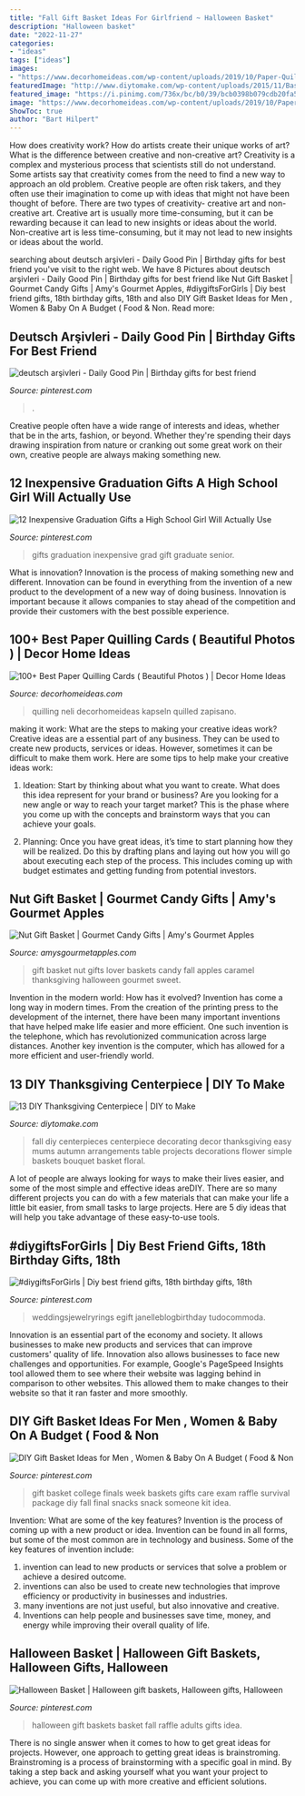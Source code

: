 ```yaml
---
title: "Fall Gift Basket Ideas For Girlfriend ~ Halloween Basket"
description: "Halloween basket"
date: "2022-11-27"
categories:
- "ideas"
tags: ["ideas"]
images:
- "https://www.decorhomeideas.com/wp-content/uploads/2019/10/Paper-Quilling-Cards-9.jpg"
featuredImage: "http://www.diytomake.com/wp-content/uploads/2015/11/Basket-Full-Thanksgiving-DIY-Centerpiece.jpg"
featured_image: "https://i.pinimg.com/736x/bc/b0/39/bcb0398b079cdb20fa5a5551d4eb7cc8.jpg"
image: "https://www.decorhomeideas.com/wp-content/uploads/2019/10/Paper-Quilling-Cards-9.jpg"
ShowToc: true
author: "Bart Hilpert"
---
```



How does creativity work? How do artists create their unique works of art? What is the difference between creative and non-creative art?
Creativity is a complex and mysterious process that scientists still do not understand. Some artists say that creativity comes from the need to find a new way to approach an old problem. Creative people are often risk takers, and they often use their imagination to come up with ideas that might not have been thought of before. There are two types of creativity- creative art and non-creative art. Creative art is usually more time-consuming, but it can be rewarding because it can lead to new insights or ideas about the world. Non-creative art is less time-consuming, but it may not lead to new insights or ideas about the world.

	

		
searching about deutsch arşivleri - Daily Good Pin | Birthday gifts for best friend you've visit to the right web. We have 8 Pictures about deutsch arşivleri - Daily Good Pin | Birthday gifts for best friend like Nut Gift Basket | Gourmet Candy Gifts | Amy&#039;s Gourmet Apples, #diygiftsForGirls | Diy best friend gifts, 18th birthday gifts, 18th and also DIY Gift Basket Ideas for Men , Women &amp; Baby On A Budget ( Food &amp; Non. Read more:
		
    
## Deutsch Arşivleri - Daily Good Pin | Birthday Gifts For Best Friend

<img loading=lazy src="https://i.pinimg.com/736x/bc/b0/39/bcb0398b079cdb20fa5a5551d4eb7cc8.jpg" onerror="this.onerror=null;this.src='https://tse2.mm.bing.net/th?id=OIP.TOuK82mGwDjtPiWV31QFugHaJ4&amp;pid=15.1';" alt="deutsch arşivleri - Daily Good Pin | Birthday gifts for best friend">

_Source: pinterest.com_

>. 

	

Creative people often have a wide range of interests and ideas, whether that be in the arts, fashion, or beyond. Whether they're spending their days drawing inspiration from nature or cranking out some great work on their own, creative people are always making something new.

    
## 12 Inexpensive Graduation Gifts A High School Girl Will Actually Use

<img loading=lazy src="https://i.pinimg.com/originals/92/ac/d3/92acd39171f4e871ec9a82d335e6ceec.jpg" onerror="this.onerror=null;this.src='https://tse2.mm.bing.net/th?id=OIP.Rqr3J74YgilikStXi2Fg6gAAAA&amp;pid=15.1';" alt="12 Inexpensive Graduation Gifts a High School Girl Will Actually Use">

_Source: pinterest.com_

>gifts graduation inexpensive grad gift graduate senior. 

	

What is innovation?
Innovation is the process of making something new and different. Innovation can be found in everything from the invention of a new product to the development of a new way of doing business. Innovation is important because it allows companies to stay ahead of the competition and provide their customers with the best possible experience.

    
## 100+ Best Paper Quilling Cards ( Beautiful Photos ) | Decor Home Ideas

<img loading=lazy src="https://www.decorhomeideas.com/wp-content/uploads/2019/10/Paper-Quilling-Cards-9.jpg" onerror="this.onerror=null;this.src='https://tse3.mm.bing.net/th?id=OIP.bpfXcjXgKHJ2OYu35ATcwAHaK4&amp;pid=15.1';" alt="100+ Best Paper Quilling Cards ( Beautiful Photos ) | Decor Home Ideas">

_Source: decorhomeideas.com_

>quilling neli decorhomeideas kapseln quilled zapisano. 

	

making it work: What are the steps to making your creative ideas work?
Creative ideas are a essential part of any business. They can be used to create new products, services or ideas. However, sometimes it can be difficult to make them work. Here are some tips to help make your creative ideas work:
1. Ideation: Start by thinking about what you want to create. What does this idea represent for your brand or business? Are you looking for a new angle or way to reach your target market? This is the phase where you come up with the concepts and brainstorm ways that you can achieve your goals.

2. Planning: Once you have great ideas, it’s time to start planning how they will be realized. Do this by drafting plans and laying out how you will go about executing each step of the process. This includes coming up with budget estimates and getting funding from potential investors.


    
## Nut Gift Basket | Gourmet Candy Gifts | Amy&#039;s Gourmet Apples

<img loading=lazy src="http://www.amysgourmetapples.com/media/catalog/product/cache/1/thumbnail/800x/17f82f742ffe127f42dca9de82fb58b1/n/u/nut-lovers-gift-basket-pop.jpg" onerror="this.onerror=null;this.src='https://tse4.mm.bing.net/th?id=OIP.KKemUUSA1Q2iyWQWfUpuBwHaHa&amp;pid=15.1';" alt="Nut Gift Basket | Gourmet Candy Gifts | Amy&#039;s Gourmet Apples">

_Source: amysgourmetapples.com_

>gift basket nut gifts lover baskets candy fall apples caramel thanksgiving halloween gourmet sweet. 

	

Invention in the modern world: How has it evolved?
Invention has come a long way in modern times. From the creation of the printing press to the development of the internet, there have been many important inventions that have helped make life easier and more efficient. One such invention is the telephone, which has revolutionized communication across large distances. Another key invention is the computer, which has allowed for a more efficient and user-friendly world.

    
## 13 DIY Thanksgiving Centerpiece | DIY To Make

<img loading=lazy src="http://www.diytomake.com/wp-content/uploads/2015/11/Basket-Full-Thanksgiving-DIY-Centerpiece.jpg" onerror="this.onerror=null;this.src='https://tse2.mm.bing.net/th?id=OIP.VIv322uzuHS9ittVjeh8iQHaJG&amp;pid=15.1';" alt="13 DIY Thanksgiving Centerpiece | DIY to Make">

_Source: diytomake.com_

>fall diy centerpieces centerpiece decorating decor thanksgiving easy mums autumn arrangements table projects decorations flower simple baskets bouquet basket floral. 

	

A lot of people are always looking for ways to make their lives easier, and some of the most simple and effective ideas areDIY. There are so many different projects you can do with a few materials that can make your life a little bit easier, from small tasks to large projects. Here are 5 diy ideas that will help you take advantage of these easy-to-use tools.

    
## #diygiftsForGirls | Diy Best Friend Gifts, 18th Birthday Gifts, 18th

<img loading=lazy src="https://i.pinimg.com/736x/90/b7/ad/90b7ad3a7688eee25f79890f9f9a5acc.jpg" onerror="this.onerror=null;this.src='https://tse3.mm.bing.net/th?id=OIP.lVEV2whJ0NKBQAu7_tJXIgHaJ3&amp;pid=15.1';" alt="#diygiftsForGirls | Diy best friend gifts, 18th birthday gifts, 18th">

_Source: pinterest.com_

>weddingsjewelryrings egift janelleblogbirthday tudocommoda. 

	

Innovation is an essential part of the economy and society. It allows businesses to make new products and services that can improve customers' quality of life. Innovation also allows businesses to face new challenges and opportunities. For example, Google's PageSpeed Insights tool allowed them to see where their website was lagging behind in comparison to other websites. This allowed them to make changes to their website so that it ran faster and more smoothly.

    
## DIY Gift Basket Ideas For Men , Women &amp; Baby On A Budget ( Food &amp; Non

<img loading=lazy src="https://i.pinimg.com/736x/61/f6/dc/61f6dc78188c5cb0b1efa116fa1f4ce7.jpg" onerror="this.onerror=null;this.src='https://tse1.mm.bing.net/th?id=OIP.KHWuTpUZUvB0J04BOi0i5AHaNK&amp;pid=15.1';" alt="DIY Gift Basket Ideas for Men , Women &amp; Baby On A Budget ( Food &amp; Non">

_Source: pinterest.com_

>gift basket college finals week baskets gifts care exam raffle survival package diy fall final snacks snack someone kit idea. 

	

Invention: What are some of the key features?
Invention is the process of coming up with a new product or idea. Invention can be found in all forms, but some of the most common are in technology and business. Some of the key features of invention include:
1. invention can lead to new products or services that solve a problem or achieve a desired outcome.
2. inventions can also be used to create new technologies that improve efficiency or productivity in businesses and industries. 
3. many inventions are not just useful, but also innovative and creative. 
4. Inventions can help people and businesses save time, money, and energy while improving their overall quality of life.

    
## Halloween Basket | Halloween Gift Baskets, Halloween Gifts, Halloween

<img loading=lazy src="https://i.pinimg.com/originals/be/68/ae/be68ae81e0d01a2058db917b9ff5f473.jpg" onerror="this.onerror=null;this.src='https://tse3.mm.bing.net/th?id=OIP.Ls0UdrsGRyvosECRQyvBVAHaJ4&amp;pid=15.1';" alt="Halloween Basket | Halloween gift baskets, Halloween gifts, Halloween">

_Source: pinterest.com_

>halloween gift baskets basket fall raffle adults gifts idea. 

	

There is no single answer when it comes to how to get great ideas for projects. However, one approach to getting great ideas is brainstroming. Brainstroming is a process of brainstorming with a specific goal in mind. By taking a step back and asking yourself what you want your project to achieve, you can come up with more creative and efficient solutions.

